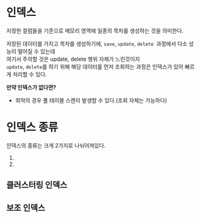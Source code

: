 # 인덱스 
지정한 컬럼들을 기준으로 메모리 영역에 일종의 목차를 생성하는 것을 의미한다.       
         
저장된 데이터를 가지고 목차를 생성하기에, `save`, `update`, `delete `과정에서 다소 성능이 떨어질 수 있는데        
여기서 주의할 것은 update, delete 행위 자체가 느린것이지     
`update`, `delete`를 하기 위해 해당 데이터를 먼저 조회하는 과정은 인덱스가 있어 빠르게 처리할 수 있다.     
         
**만약 인덱스가 없다면?**             
* 최악의 경우 풀 테이블 스캔이 발생할 수 있다.(조회 자체는 가능하다)      

# 인덱스 종류 
  
인덱스의 종류는 크게 2가지로 나뉘어져있다.  

1. 
2. 

## 클러스터링 인덱스  
## 보조 인덱스   
